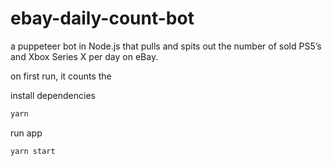 # ebay-daily-count-bot

a puppeteer bot in Node.js that pulls and spits out the number of sold PS5’s and Xbox Series X per day on eBay.

on first run, it counts the 

install dependencies
```bash
yarn
```

run app
```bash
yarn start
```